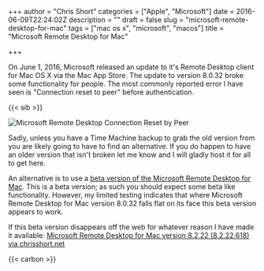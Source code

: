 +++
author = "Chris Short"
categories = ["Apple", "Microsoft"]
date = 2016-06-09T22:24:02Z
description = ""
draft = false
slug = "microsoft-remote-desktop-for-mac"
tags = ["mac os x", "microsoft", "macos"]
title = "Microsoft Remote Desktop for Mac"

+++

On June 1, 2016, Microsoft released an update to it's Remote Desktop client for Mac OS X via the Mac App Store. The update to version 8.0.32 broke some functionality for people. The most commonly reported error I have seen is "Connection reset to peer" before authentication.

{{< sib >}}

![Microsoft Remote Desktop Connection Reset by Peer](https://cache.chrisshort.net/file/cache-chrisshort-net/microsoft-remote-desktop-connection-reset-by-peer.png)

Sadly, unless you have a Time Machine backup to grab the old version from you are likely going to have to find an alternative. If you do happen to have an older version that isn't broken let me know and I will gladly host it for all to get here.

An alternative is to use a [beta version of the Microsoft Remote Desktop for Mac](https://rink.hockeyapp.net/apps/5e0c144289a51fca2d3bfa39ce7f2b06/). This is a beta version; as such you should expect some beta like functionality. However, my limited testing indicates that where Microsoft Remote Desktop for Mac version 8.0.32 falls flat on its face this beta version appears to work.

If this beta version disappears off the web for whatever reason I have made it available: [Microsoft Remote Desktop for Mac version 8.2.22 (8.2.22.618) via chrisshort.net](https://cache.chrisshort.net/file/cache-chrisshort-net/Microsoft_Remote_Desktop_Beta.app.zip)

{{< carbon >}}
